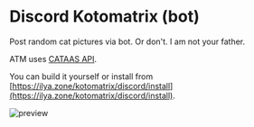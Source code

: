 # Discord Kotomatrix (bot)

Post random cat pictures via bot. Or don't. I am not your father.

ATM uses [CATAAS API](https://cataas.com/).

You can build it yourself or install from [https://ilya.zone/kotomatrix/discord/install](https://ilya.zone/kotomatrix/discord/install).

![preview](https://github.com/user-attachments/assets/21d6f4fd-ac3c-41ea-b6d0-e107cb8faf7b)

